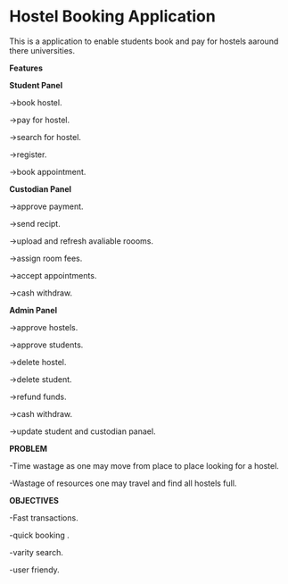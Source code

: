 # Hostel Booking Application

This is a application to enable students book and pay for hostels aaround there universities.


**Features**

**Student Panel**

->book hostel.

->pay for hostel.

->search for hostel.

->register.

->book appointment.


**Custodian Panel**

->approve payment.

->send recipt.

->upload and refresh avaliable roooms.

->assign room fees.

->accept appointments.

->cash withdraw.

**Admin Panel**

->approve hostels.

->approve students.

->delete hostel.

->delete student.

->refund funds.

->cash withdraw.

->update student and custodian panael.



**PROBLEM**

-Time wastage as one may move from place to place looking for a hostel.

-Wastage of resources one may travel and find all hostels full.

**OBJECTIVES**

-Fast transactions.

-quick booking .

-varity search.

-user friendy.





